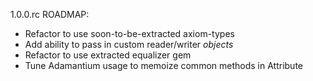 1.0.0.rc ROADMAP:

  - Refactor to use soon-to-be-extracted axiom-types
  - Add ability to pass in custom reader/writer *objects*
  - Refactor to use extracted equalizer gem
  - Tune Adamantium usage to memoize common methods in Attribute
